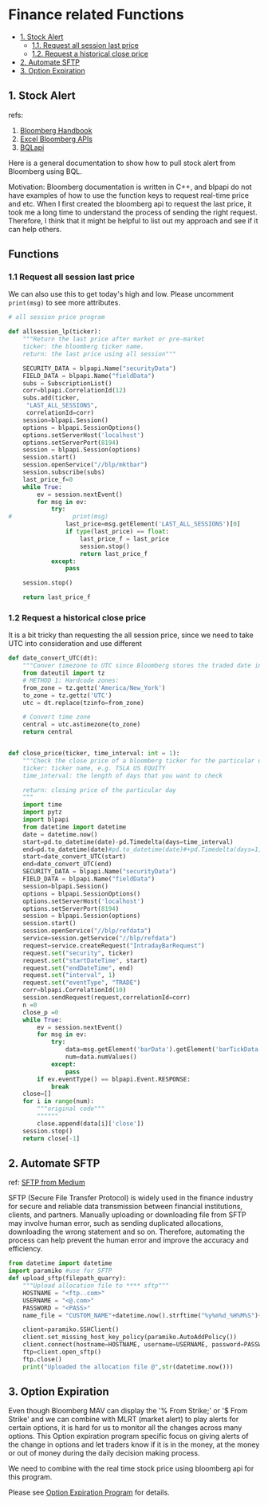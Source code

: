# Finance related Functions
- [1. Stock Alert](#1-Stock-Alert)
    - [1.1. Request all session last price](#11-Request-all-session-last-price)
    - [1.2. Request a historical close price](#12-Request-a-historical-close-price)
- [2. Automate SFTP](#2-Automate-SFTP)
- [3. Option Expiration](#2-Option-Expiration)


## 1. Stock Alert
refs: 
1. [Bloomberg Handbook](https://github.com/fahygao/Finance-related-functions/blob/main/blpapi-developers-guide-1.38.pdf)
2. [Excel Bloomberg APIs](https://github.com/fahygao/Finance-related-functions/blob/main/BQL%20for%20AIM%20(1)%20(3)%20(1).xlsx)
3. [BQLapi](https://github.com/fahygao/Finance-related-functions/blob/main/Current%20Day%20AIM%20Holdings%20RMON_add%20(2).docx)

Here is a general documentation to show how to pull stock alert from Bloomberg using BQL. 

Motivation: Bloomberg documentation is written in C++, and blpapi do not have examples of how to use the function keys to request real-time price and etc. When I first created the bloomberg api to request the last price, it took me a long time to understand the process of sending the right request. Therefore, I think that it might be helpful to list out my approach and see if it can help others.


Functions
---

### 1.1 Request all session last price
We can also use this to get today's high and low. Please uncomment ```print(msg)``` to see more attributes.

``` Python 
# all session price program

def allsession_lp(ticker):
    """Return the last price after market or pre-market
    ticker: the bloomberg ticker name. 
    return: the last price using all session"""

    SECURITY_DATA = blpapi.Name("securityData")
    FIELD_DATA = blpapi.Name("fieldData")
    subs = SubscriptionList()
    corr=blpapi.CorrelationId(12)
    subs.add(ticker,
     "LAST_ALL_SESSIONS",
     correlationId=corr)
    session=blpapi.Session()
    options = blpapi.SessionOptions()
    options.setServerHost('localhost')
    options.setServerPort(8194)
    session = blpapi.Session(options)
    session.start()
    session.openService("//blp/mktbar")
    session.subscribe(subs)
    last_price_f=0
    while True:
        ev = session.nextEvent()
        for msg in ev:
            try:
#                 print(msg)
                last_price=msg.getElement('LAST_ALL_SESSIONS')[0]
                if type(last_price) == float:
                    last_price_f = last_price
                    session.stop()
                    return last_price_f
            except:
                pass

    session.stop()

    return last_price_f
```

### 1.2 Request a historical close price
It is a bit tricky than requesting the all session price, since we need to take UTC into consideration and use different 

``` Python 
def date_convert_UTC(dt):
    """Conver timezone to UTC since Bloomberg stores the traded date in UTC"""
    from dateutil import tz
    # METHOD 1: Hardcode zones:
    from_zone = tz.gettz('America/New_York')
    to_zone = tz.gettz('UTC')
    utc = dt.replace(tzinfo=from_zone)

    # Convert time zone
    central = utc.astimezone(to_zone)
    return central


def close_price(ticker, time_interval: int = 1):
    """Check the close price of a bloomberg ticker for the particular day
    ticker: ticker name, e.g. TSLA US EQUITY
    time_interval: the length of days that you want to check 

    return: closing price of the particular day 
    """
    import time 
    import pytz
    import blpapi
    from datetime import datetime
    date = datetime.now()
    start=pd.to_datetime(date)-pd.Timedelta(days=time_interval)
    end=pd.to_datetime(date)#pd.to_datetime(date)#+pd.Timedelta(days=1)
    start=date_convert_UTC(start)
    end=date_convert_UTC(end)
    SECURITY_DATA = blpapi.Name("securityData")
    FIELD_DATA = blpapi.Name("fieldData")
    session=blpapi.Session()
    options = blpapi.SessionOptions()
    options.setServerHost('localhost')
    options.setServerPort(8194)
    session = blpapi.Session(options)
    session.start()
    session.openService("//blp/refdata")
    service=session.getService("//blp/refdata")
    request=service.createRequest("IntradayBarRequest")
    request.set("security", ticker)
    request.set("startDateTime", start)
    request.set("endDateTime", end)
    request.set("interval", 1)
    request.set("eventType", "TRADE")
    corr=blpapi.CorrelationId(10)
    session.sendRequest(request,correlationId=corr)
    n =0
    close_p =0
    while True:
        ev = session.nextEvent()
        for msg in ev:
            try:
                data=msg.getElement('barData').getElement('barTickData')
                num=data.numValues()
            except:
                pass
        if ev.eventType() == blpapi.Event.RESPONSE:
            break
    close=[]
    for i in range(num):
        """original code"""
        """"""
        close.append(data[i]['close'])
    session.stop()
    return close[-1]
```
## 2. Automate SFTP
ref: [SFTP from Medium](https://medium.com/@keagileageek/paramiko-how-to-ssh-and-file-transfers-with-python-75766179de73)

SFTP (Secure File Transfer Protocol) is widely used in the finance industry for secure and reliable data transmission between financial institutions, clients, and partners. Manually uploading or downloading file from SFTP may involve human error, such as sending duplicated allocations, downloading the wrong statement and so on. Therefore, automating the process can help prevent the human error and improve the accuracy and efficiency.

```Python  
from datetime import datetime 
import paramiko #use for SFTP
def upload_sftp(filepath_quarry):
    """Upload allocation file to **** sftp"""
    HOSTNAME = "<ftp..com>"
    USERNAME = "<@.com>"
    PASSWORD = "<PASS>"
    name_file = "CUSTOM_NAME"+datetime.now().strftime("%y%m%d_%H%M%S")+".xlsx"

    client=paramiko.SSHClient()
    client.set_missing_host_key_policy(paramiko.AutoAddPolicy())
    client.connect(hostname=HOSTNAME, username=USERNAME, password=PASSWORD,allow_agent=False,look_for_keys=False)
    ftp=client.open_sftp()
    ftp.close()
    print("Uploaded the allocation file @",str(datetime.now()))
```

## 3. Option Expiration

Even though Bloomberg MAV can display the '% From Strike;' or '$ From Strike' and we can combine with MLRT (market alert) to play alerts for certain options, it is hard for us to monitor all the changes across many options. This Option expiration program specific focus on giving alerts of the change in options and let traders know if it is in the money, at the money or out of money during the daily decision making process.

We need to combine with the real time stock price using bloomberg api for this program.

Please see [Option Expiration Program]() for details. 


